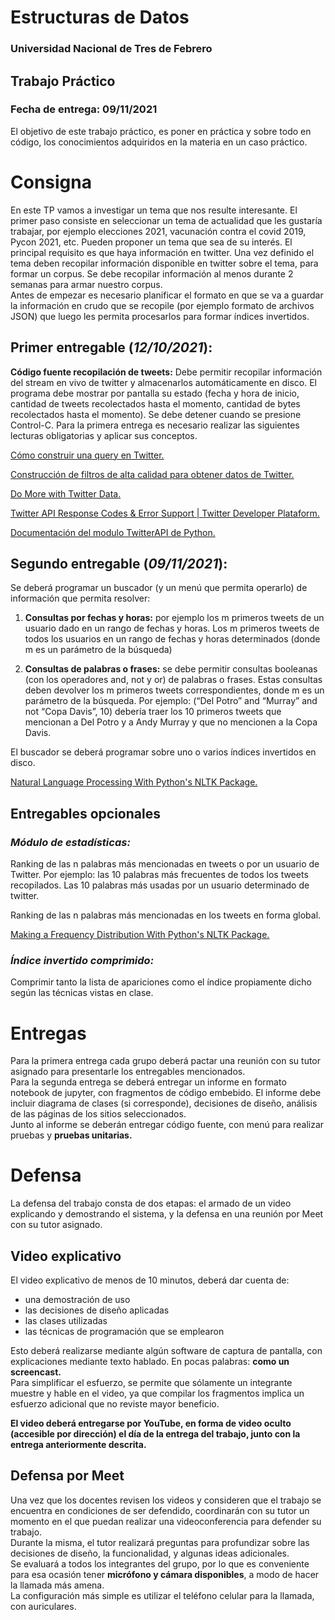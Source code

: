 # **Estructuras de Datos**

### Universidad Nacional de Tres de Febrero

## **Trabajo Práctico**

### Fecha de entrega: **09/11/2021**

El objetivo de este trabajo práctico, es poner en práctica y sobre todo en código, los
conocimientos adquiridos en la materia en un caso práctico.

# Consigna
En este TP vamos a investigar un tema que nos resulte interesante. El primer paso
consiste en seleccionar un tema de actualidad que les gustaría trabajar, por ejemplo
elecciones 2021, vacunación contra el covid 2019, Pycon 2021, etc. Pueden proponer
un tema que sea de su interés. El principal requisito es que haya información en
twitter. Una vez definido el tema deben recopilar información disponible en twitter
sobre el tema, para formar un corpus. Se debe recopilar información al menos durante 2
semanas para armar nuestro corpus. \
Antes de empezar es necesario planificar el formato en que se va a guardar la
información en crudo que se recopile (por ejemplo formato de archivos JSON) que luego
les permita procesarlos para formar índices invertidos.

## Primer entregable (***12/10/2021***):
**Código fuente recopilación de tweets:** Debe permitir recopilar información del
stream en vivo de twitter y almacenarlos automáticamente en disco. El programa
debe mostrar por pantalla su estado (fecha y hora de inicio, cantidad de tweets
recolectados hasta el momento, cantidad de bytes recolectados hasta el momento).
Se debe detener cuando se presione Control-C.
Para la primera entrega es necesario realizar las siguientes lecturas obligatorias y
aplicar sus conceptos.

[Cómo construir una query en Twitter.](https://developer.twitter.com/en/docs/twitter-api/tweets/search/integrate/build-a-query)

[Construcción de filtros de alta calidad para obtener datos de Twitter.](https://developer.twitter.com/en/docs/tutorials/building-high-quality-filters)

[Do More with Twitter Data.](https://twitterdev.github.io/do_more_with_twitter_data/finding_the_right_data.html)

[Twitter API Response Codes & Error Support | Twitter Developer Plataform.](https://developer.twitter.com/en/support/twitter-api/error-troubleshooting)

[Documentación del modulo TwitterAPI de Python.](https://github.com/geduldig/TwitterAPI/blob/master/README.rst)

## Segundo entregable (***09/11/2021***):
Se deberá programar un buscador (y un menú que permita operarlo) de información
que permita resolver:
1. **Consultas por fechas y horas:** por ejemplo los m primeros tweets de un
usuario dado en un rango de fechas y horas. Los m primeros tweets de todos los
usuarios en un rango de fechas y horas determinados (donde m es un
parámetro de la búsqueda)

2. **Consultas de palabras o frases:** se debe permitir consultas booleanas (con
los operadores and, not y or) de palabras o frases. Estas consultas deben
devolver los m primeros tweets correspondientes, donde m es un parámetro de
la búsqueda.
Por ejemplo: (“Del Potro” and “Murray” and not “Copa Davis”, 10) debería traer los 10 primeros
tweets que mencionan a Del Potro y a Andy Murray y que no mencionen a la Copa Davis.

El buscador se deberá programar sobre uno o varios índices invertidos en disco.

[Natural Language Processing With Python's NLTK Package.](https://realpython.com/nltk-nlp-python/)

## Entregables opcionales
### *Módulo de estadísticas:*

Ranking de las n palabras más mencionadas en tweets o por un usuario de Twitter. Por ejemplo:
las 10 palabras más frecuentes de todos los tweets recopilados. Las 10 palabras más usadas
por un usuario determinado de twitter.

Ranking de las n palabras más mencionadas en los tweets en forma global.

[Making a Frequency Distribution With Python's NLTK Package.](https://realpython.com/nltk-nlp-python/#making-a-frequency-distribution)

### *Índice invertido comprimido:*

Comprimir tanto la lista de apariciones como el índice propiamente dicho según las
técnicas vistas en clase.

# Entregas

Para la primera entrega cada grupo deberá pactar una reunión con su tutor asignado
para presentarle los entregables mencionados. \
Para la segunda entrega se deberá entregar un informe en formato notebook de jupyter,
con fragmentos de código embebido. El informe debe incluir diagrama de clases (si
corresponde), decisiones de diseño, análisis de las páginas de los sitios
seleccionados. \
Junto al informe se deberán entregar código fuente, con menú para realizar pruebas y
**pruebas unitarias.**

# Defensa
La defensa del trabajo consta de dos etapas: el armado de un video explicando y
demostrando el sistema, y la defensa en una reunión por Meet con su tutor asignado.

## Video explicativo
El video explicativo de menos de 10 minutos, deberá dar cuenta de:
* una demostración de uso
* las decisiones de diseño aplicadas
* las clases utilizadas
* las técnicas de programación que se emplearon

Esto deberá realizarse mediante algún software de captura de pantalla, con
explicaciones mediante texto hablado. En pocas palabras: **como un screencast.** \
Para simplificar el esfuerzo, se permite que sólamente un integrante muestre y hable
en el video, ya que compilar los fragmentos implica un esfuerzo adicional que no
reviste mayor beneficio.

**El video deberá entregarse por YouTube, en forma de video oculto (accesible por dirección) el día de la entrega del trabajo, junto con la entrega anteriormente descrita.**

## Defensa por Meet
Una vez que los docentes revisen los videos y consideren que el trabajo se encuentra
en condiciones de ser defendido, coordinarán con su tutor un momento en el que
puedan realizar una videoconferencia para defender su trabajo. \
Durante la misma, el tutor realizará preguntas para profundizar sobre las decisiones
de diseño, la funcionalidad, y algunas ideas adicionales. \
Se evaluará a todos los integrantes del grupo, por lo que es conveniente para esa
ocasión tener **micrófono y cámara disponibles**, a modo de hacer la llamada más
amena. \
La configuración más simple es utilizar el teléfono celular para la llamada, con
auriculares.
